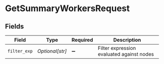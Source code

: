 # GetSummaryWorkersRequest


## Fields

| Field                                     | Type                                      | Required                                  | Description                               |
| ----------------------------------------- | ----------------------------------------- | ----------------------------------------- | ----------------------------------------- |
| `filter_exp`                              | *Optional[str]*                           | :heavy_minus_sign:                        | Filter expression evaluated against nodes |